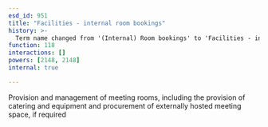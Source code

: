 ```yaml
---
esd_id: 951
title: "Facilities - internal room bookings"
history: >-
  Term name changed from '(Internal) Room bookings' to 'Facilities - internal room bookings' in version 3.00.
function: 118
interactions: []
powers: [2148, 2148]
internal: true

---
```


Provision and management of meeting rooms, including the provision of catering and equipment and procurement of externally hosted meeting space, if required


